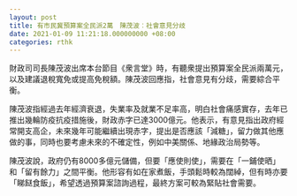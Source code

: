 ```yaml
---
layout: post
title: 有市民冀預算案全民派2萬　陳茂波︰社會意見分歧
date: 2021-01-09 11:21:18.000000000 +08:00
categories: rthk
---
```


財政司司長陳茂波出席本台節目《衆言堂》時，有聽衆提出預算案全民派兩萬元，以及建議退稅寬免或提高免稅額。陳茂波回應指，社會意見有分歧，需要綜合平衡。

陳茂波指經過去年經濟衰退，失業率及就業不足率高，明白社會痛感實存，去年已推出幾輪防疫抗疫措施後，財政赤字已達3000億元。他表示，有意見指出政府經常開支高企，未來幾年可能繼續出現赤字，提出是否應該「減糖」，留力做其他應做的事，同時也要考慮未來的不確定性，例如中美關係、地緣政治局勢等。

陳茂波說，政府仍有8000多億元儲備，但要「應使則使」，需要在「一鋪使晒」和「留有餘力」之間平衡。他形容有如在家煮飯，手頭鬆時較為闊綽，但有時亦要「睇餸食飯」，希望透過預算案諮詢過程，最終方案可較為緊貼社會需要。
